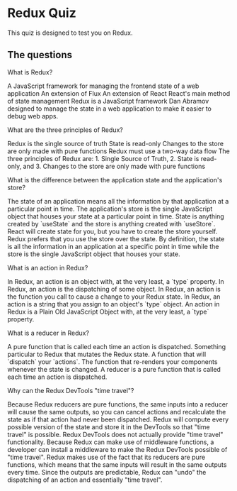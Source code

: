 # Redux Quiz

This quiz is designed to test you on Redux.

## The questions

<quiz>
  <question>
    <p>What is Redux?</p>
    <answer correct>A JavaScript framework for managing the frontend state of a
    web application</answer>
    <answer>An extension of Flux</answer>
    <answer>An extension of React</answer>
    <answer>React's main method of state management</answer>
    <explanation>Redux is a JavaScript framework Dan Abramov designed to manage
    the state in a web application to make it easier to debug web apps.</explanation>
  </question>
</quiz>

<quiz>
  <question multiple>
    <p>What are the three principles of Redux?</p>
    <answer correct>Redux is the single source of truth</answer>
    <answer correct>State is read-only</answer>
    <answer correct>Changes to the store are only made with pure functions</answer>
    <answer>Redux must use a two-way data flow</answer>
    <explanation>The three principles of Redux are: 1. Single Source of
    Truth, 2. State is read-only, and 3. Changes to the store are only made with
    pure functions</explanation>
  </question>
</quiz>

<quiz>
  <question>
    <p>What is the difference between the application state and the
    application's store?</p>
    <answer correct>The state of an application means all the information by
    that application at a particular point in time. The application's store is
    the single JavaScript object that houses your state at a particular point in
    time.</answer>
    <answer>State is anything created by `useState` and the store is anything
    created with `useStore`.</answer>
    <answer>React will create state for you, but you have to create the store
    yourself.</answer>
    <answer>Redux prefers that you use the store over the state.</answer>
    <explanation>By definition, the state is all the information in an
    application at a specific point in time while the store is the single
    JavaScript object that houses your state.</explanation>
  </question>
</quiz>

<quiz>
  <question>
    <p>What is an action in Redux?</p>
    <answer correct>In Redux, an action is an object with, at the very least, a
    `type` property.</answer>
    <answer>In Redux, an action is the dispatching of some object.</answer>
    <answer>In Redux, an action is the function you call to cause a change to
    your Redux state.</answer>
    <answer>In Redux, an action is a string that you assign to an object's `type`
    object.</answer>
    <explanation>An action in Redux is a Plain Old JavaScript Object with, at
    the very least, a `type` property.</explanation>
  </question>
</quiz>

<quiz>
  <question>
    <p>What is a reducer in Redux?</p>
    <answer correct>A pure function that is called each time an action is
    dispatched.</answer>
    <answer>Something particular to Redux that mutates the Redux state.</answer>
    <answer>A function that will `dispatch` your `actions`.</answer>
    <answer>The function that re-renders your components whenever the state is
    changed.</answer>
    <explanation>A reducer is a pure function that is called each time an action
    is dispatched.</explanation>
  </question>
</quiz>

<quiz>
  <question>
    <p>Why can the Redux DevTools "time travel"?</p>
    <answer correct>Because Redux reducers are pure functions, the same inputs
    into a reducer will cause the same outputs, so you can cancel actions and
    recalculate the state as if that action had never been dispatched.</answer>
    <answer>Redux will compute every possible version of the state and store it
    in the DevTools so that "time travel" is possible.</answer>
    <answer>Redux DevTools does not actually provide "time travel"
    functionality.</answer>
    <answer>Because Redux can make use of middleware functions, a developer can
    install a middleware to make the Redux DevTools possible of "time travel".</answer>
    <explanation>Redux makes use of the fact that its reducers are pure
    functions, which means that the same inputs will result in the same outputs
    every time. Since the outputs are predictable, Redux can "undo" the
    dispatching of an action and essentially "time travel".</explanation>
  </question>
</quiz>
